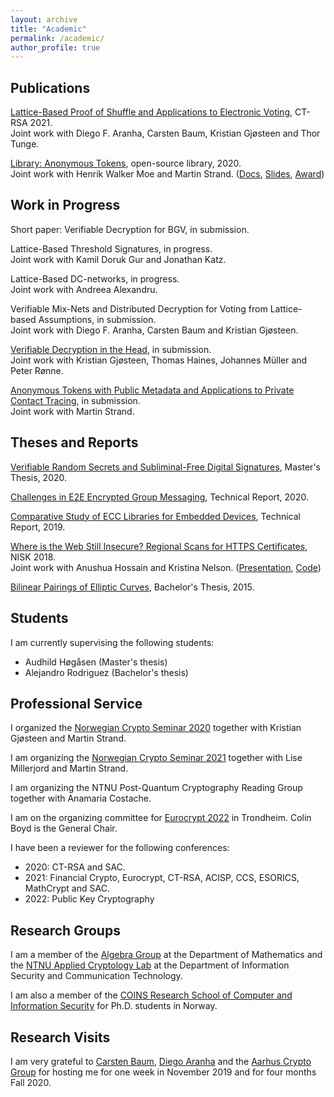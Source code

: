 ```yaml
---
layout: archive
title: "Academic"
permalink: /academic/
author_profile: true
---
```


## Publications

[Lattice-Based Proof of Shuffle and Applications to Electronic Voting](https://eprint.iacr.org/2021/338.pdf), CT-RSA 2021.\
Joint work with Diego F. Aranha, Carsten Baum, Kristian Gjøsteen and Thor Tunge.

[Library: Anonymous Tokens](https://github.com/HenrikWM/anonymous-tokens), open-source library, 2020.\
Joint work with Henrik Walker Moe and Martin Strand. ([Docs](https://github.com/HenrikWM/anonymous-tokens/wiki), [Slides](https://tjerandsilde.no/files/Anonym-Smittesporing.pdf),
[Award](https://www.datatilsynet.no/aktuelt/aktuelle-nyheter-2021/pris-for-innebygd-personvern-til-anonyme-tokens))

## Work in Progress

Short paper: Verifiable Decryption for BGV, in submission.

Lattice-Based Threshold Signatures, in progress.\
Joint work with Kamil Doruk Gur and Jonathan Katz.

Lattice-Based DC-networks, in progress.\
Joint work with Andreea Alexandru.

Verifiable Mix-Nets and Distributed Decryption for Voting from Lattice-based Assumptions, in submission.\
Joint work with Diego F. Aranha, Carsten Baum and Kristian Gjøsteen.

[Verifiable Decryption in the Head](https://eprint.iacr.org/2021/558.pdf), in submission.\
Joint work with Kristian Gjøsteen, Thomas Haines, Johannes Müller and Peter Rønne.

[Anonymous Tokens with Public Metadata and Applications to Private Contact Tracing](https://eprint.iacr.org/2021/203.pdf), in submission.\
Joint work with Martin Strand.

## Theses and Reports

[Verifiable Random Secrets and Subliminal-Free Digital Signatures](https://tjerandsilde.no/files/Master_Thesis.pdf), Master's Thesis, 2020.

[Challenges in E2E Encrypted Group Messaging](https://tjerandsilde.no/files/GroupMessagingReport.pdf), Technical Report, 2020.

[Comparative Study of ECC Libraries for Embedded Devices](https://tjerandsilde.no/files/Comparative-Study-of-ECC-Libraries-for-Embedded-Devices.pdf), Technical Report, 2019.

[Where is the Web Still Insecure? Regional Scans for HTTPS Certificates](https://tjerandsilde.no/files/Where_is_the_web_still_insecure__Regional_scans_for_HTTPS_certificates.pdf), NISK 2018.\
Joint work with Anushua Hossain and Kristina Nelson. ([Presentation](https://tjerandsilde.no/files/NISK_presentation.pdf), [Code](https://github.com/tjesi/security-scan))

[Bilinear Pairings of Elliptic Curves](https://tjerandsilde.no/files/Bachelor_Thesis.pdf), Bachelor's Thesis, 2015.

## Students

I am currently supervising the following students:
- Audhild Høgåsen (Master's thesis)
- Alejandro Rodriguez (Bachelor's thesis)

## Professional Service
I organized the [Norwegian Crypto Seminar 2020](https://wiki.math.ntnu.no/nks/nks20) together with Kristian Gjøsteen and Martin Strand.

I am organizing the [Norwegian Crypto Seminar 2021](https://wiki.math.ntnu.no/nks/nks21) together with Lise Millerjord and Martin Strand.

I am organizing the NTNU Post-Quantum Cryptography Reading Group together with Anamaria Costache.

I am on the organizing committee for [Eurocrypt 2022](https://eurocrypt.iacr.org/2022) in Trondheim. Colin Boyd is the General Chair.

 I have been a reviewer for the following conferences:
 - 2020: CT-RSA and SAC.
 - 2021: Financial Crypto, Eurocrypt, CT-RSA, ACISP, CCS, ESORICS, MathCrypt and SAC.
 - 2022: Public Key Cryptography

## Research Groups
I am a member of the [Algebra Group](https://www.ntnu.edu/imf/research/algebra) at the Department of Mathematics and the [NTNU Applied Cryptology Lab](https://www.ntnu.edu/iik/nacl-lab) at the Department of Information Security and Communication Technology.

I am also a member of the [COINS Research School of Computer and Information Security](https://coinsrs.no) for Ph.D. students in Norway.

## Research Visits
I am very grateful to [Carsten Baum](http://www.carstenbaum.com), [Diego Aranha](https://sites.google.com/site/dfaranha) and the [Aarhus Crypto Group](https://users-cs.au.dk/orlandi/cryptogroup) for hosting me for one week in November 2019 and for four months Fall 2020.
